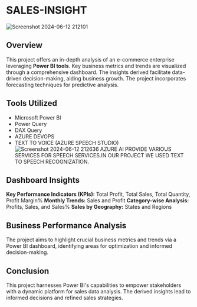 # SALES-INSIGHT
![Screenshot 2024-06-12 212101](https://github.com/Ashok-67/SALES-INSIGHT/assets/110360080/a4dffac7-cbf2-4594-8bbf-d0d584846ec9)

## Overview
This project offers an in-depth analysis of an e-commerce enterprise leveraging **Power BI tools**. Key business metrics and trends are visualized through a comprehensive dashboard. The insights derived facilitate data-driven decision-making, aiding business growth. The project incorporates forecasting techniques for predictive analysis.

## Tools Utilized
* Microsoft Power BI
* Power Query
* DAX Query
* AZURE DEVOPS
* TEXT TO VOICE (AZURE SPEECH STUDIO)
![Screenshot 2024-06-12 212636](https://github.com/Ashok-67/SALES-INSIGHT/assets/110360080/9f0e6ba0-31cf-4c13-bf2c-6bfcd1c49a4d)
AZURE AI PROVIDE VARIOUS SERVICES FOR SPEECH SERVICES.IN OUR PROJECT WE USED TEXT TO SPEECH RECOGNIZATION.

## Dashboard Insights
**Key Performance Indicators (KPIs):** Total Profit, Total Sales, Total Quantity, Profit Margin%
**Monthly Trends:** Sales and Profit
**Category-wise Analysis:** Profits, Sales, and Sales%
**Sales by Geography:** States and Regions

## Business Performance Analysis
The project aims to highlight crucial business metrics and trends via a Power BI dashboard, identifying areas for optimization and informed decision-making.

## Conclusion
This project harnesses Power BI's capabilities to empower stakeholders with a dynamic platform for sales data analysis. The derived insights lead to informed decisions and refined sales strategies.
